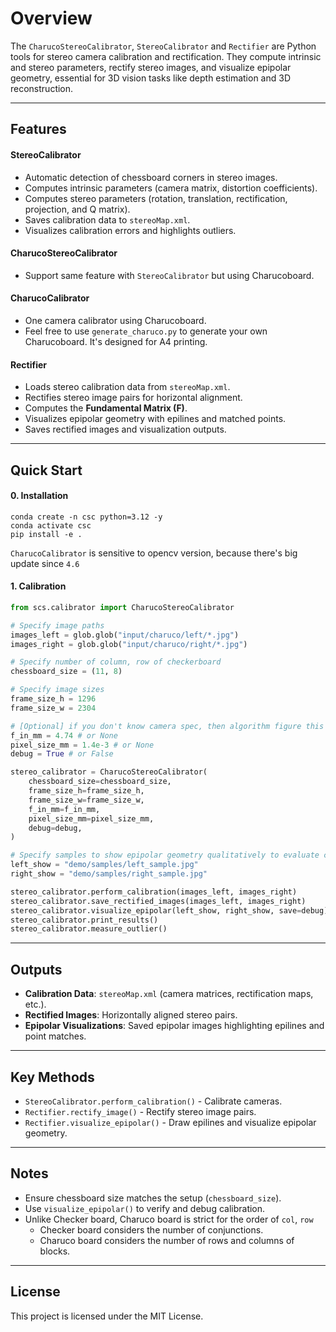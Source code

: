 # Overview

The `CharucoStereoCalibrator`, `StereoCalibrator` and `Rectifier` are Python tools for stereo camera calibration and rectification. They compute intrinsic and stereo parameters, rectify stereo images, and visualize epipolar geometry, essential for 3D vision tasks like depth estimation and 3D reconstruction.

---

## Features

#### StereoCalibrator
- Automatic detection of chessboard corners in stereo images.
- Computes intrinsic parameters (camera matrix, distortion coefficients).
- Computes stereo parameters (rotation, translation, rectification, projection, and Q matrix).
- Saves calibration data to `stereoMap.xml`.
- Visualizes calibration errors and highlights outliers.

#### CharucoStereoCalibrator
- Support same feature with `StereoCalibrator` but using Charucoboard.

#### CharucoCalibrator
- One camera calibrator using Charucoboard.
- Feel free to use `generate_charuco.py` to generate your own Charucoboard. It's designed for A4 printing.

#### Rectifier
- Loads stereo calibration data from `stereoMap.xml`.
- Rectifies stereo image pairs for horizontal alignment.
- Computes the **Fundamental Matrix (F)**.
- Visualizes epipolar geometry with epilines and matched points.
- Saves rectified images and visualization outputs.

---

## Quick Start

#### 0. Installation

```
conda create -n csc python=3.12 -y
conda activate csc
pip install -e .
```

`CharucoCalibrator` is sensitive to opencv version, because there's big update since `4.6`

#### 1. **Calibration**
```python
from scs.calibrator import CharucoStereoCalibrator

# Specify image paths
images_left = glob.glob("input/charuco/left/*.jpg")
images_right = glob.glob("input/charuco/right/*.jpg")

# Specify number of column, row of checkerboard
chessboard_size = (11, 8) 

# Specify image sizes
frame_size_h = 1296 
frame_size_w = 2304 

# [Optional] if you don't know camera spec, then algorithm figure this out.
f_in_mm = 4.74 # or None
pixel_size_mm = 1.4e-3 # or None
debug = True # or False

stereo_calibrator = CharucoStereoCalibrator(
    chessboard_size=chessboard_size,
    frame_size_h=frame_size_h,
    frame_size_w=frame_size_w,
    f_in_mm=f_in_mm,
    pixel_size_mm=pixel_size_mm,
    debug=debug,
)

# Specify samples to show epipolar geometry qualitatively to evaluate calibration
left_show = "demo/samples/left_sample.jpg"
right_show = "demo/samples/right_sample.jpg"

stereo_calibrator.perform_calibration(images_left, images_right)
stereo_calibrator.save_rectified_images(images_left, images_right)
stereo_calibrator.visualize_epipolar(left_show, right_show, save=debug)
stereo_calibrator.print_results()
stereo_calibrator.measure_outlier()
```

---

## Outputs
- **Calibration Data**: `stereoMap.xml` (camera matrices, rectification maps, etc.).
- **Rectified Images**: Horizontally aligned stereo pairs.
- **Epipolar Visualizations**: Saved epipolar images highlighting epilines and point matches.

---

## Key Methods
- `StereoCalibrator.perform_calibration()` - Calibrate cameras.
- `Rectifier.rectify_image()` - Rectify stereo image pairs.
- `Rectifier.visualize_epipolar()` - Draw epilines and visualize epipolar geometry.

---

## Notes
- Ensure chessboard size matches the setup (`chessboard_size`).
- Use `visualize_epipolar()` to verify and debug calibration.
- Unlike Checker board, Charuco board is strict for the order of `col`, `row`
  - Checker board considers the number of conjunctions.
  - Charuco board considers the number of rows and columns of blocks.

---

## License

This project is licensed under the MIT License.